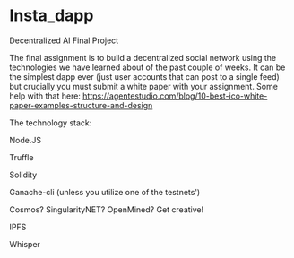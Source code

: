 # Insta_dapp

 
Decentralized AI Final Project

The final assignment is to build a decentralized social network using the technologies we have learned about of the past couple of weeks. It can be the simplest dapp ever (just user accounts that can post to a single feed) but crucially you must submit a white paper with your assignment. Some help with that here: https://agentestudio.com/blog/10-best-ico-white-paper-examples-structure-and-design

The technology stack:

Node.JS

Truffle

Solidity

Ganache-cli (unless you utilize one of the testnets')

Cosmos? SingularityNET? OpenMined? Get creative!

IPFS

Whisper

